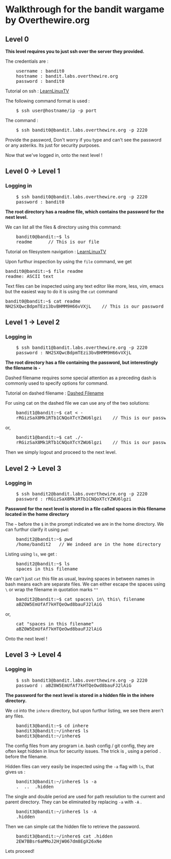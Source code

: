 # Walkthrough for the bandit wargame by Overthewire.org

## Level 0

**This level requires you to just ssh over the server they provided.**

The credentials are :

<pre>
    username : bandit0
    hostname : bandit.labs.overthewire.org
    password : bandit0
</pre>

Tutorial on ssh : [LearnLinuxTV](https://www.youtube.com/watch?v=YS5Zh7KExvE)

The following command format is used :

<pre>
    $ ssh user@hostname/ip -p port
</pre>

The command :

<pre>
    $ ssh bandit0@bandit.labs.overthewire.org -p 2220
</pre>

Provide the password, Don't worry if you type and can't see the password or any asteriks. Its just for security purposes.

Now that we've logged in, onto the next level !

## Level 0 -> Level 1

### Logging in

<pre>
    $ ssh bandit0@bandit.labs.overthewire.org -p 2220
    password : bandit0
</pre>

**The root directory has a readme file, which contains the password for the next level.**

We can list all the files & directory using this command:

<pre>
    bandit0@bandit:~$ ls
    readme      // This is our file
</pre>

Tutorial on filesystem navigation : [LearnLinuxTV](https://www.youtube.com/watch?v=MnY0K-3_Fjk&list=PLT98CRl2KxKHaKA9-4_I38sLzK134p4GJ&index=4)

Upon furthur inspection by using the `file` command, we get

<pre>
bandit0@bandit:~$ file readme
readme: ASCII text
</pre>

Text files can be inspected using any text editor like more, less, vim, emacs but the easiest way to do it is using the `cat` command

<pre>
bandit0@bandit:~$ cat readme
NH2SXQwcBdpmTEzi3bvBHMM9H66vVXjL    // This is our password
</pre>

## Level 1 -> Level 2

### Logging in

<pre>
    $ ssh bandit1@bandit.labs.overthewire.org -p 2220
    password : NH2SXQwcBdpmTEzi3bvBHMM9H66vVXjL
</pre>

**The root directory has a file containing the password, but interestingly the filename is `-`**

Dashed filename requires some special attention as a preceding dash is commonly used to specify options for command.

Tutorial on dashed filename : [Dashed Filename](https://www.webservertalk.com/dashed-filename)

For using cat on the dashed file we can use any of the two solutions:

<pre>
    bandit1@bandit:~$ cat < -
    rRGizSaX8Mk1RTb1CNQoXTcYZWU6lgzi    // This is our password
</pre>

or,

<pre>
    bandit1@bandit:~$ cat ./-
    rRGizSaX8Mk1RTb1CNQoXTcYZWU6lgzi    // This is our password
</pre>

Then we simply logout and proceed to the next level.

## Level 2 -> Level 3

### Logging in

<pre>
    $ ssh bandit2@bandit.labs.overthewire.org -p 2220
    password : rRGizSaX8Mk1RTb1CNQoXTcYZWU6lgzi
</pre>

**Password for the next level is stored in a file called spaces in this filename located in the home directory**

The `~` before the `$` in the prompt indicated we are in the home directory. We can furthur clarify it using `pwd`:

<pre>
    bandit2@bandit:~$ pwd
    /home/bandit2   // We indeed are in the home directory
</pre>

Listing using `ls`, we get :

<pre>
    bandit2@bandit:~$ ls
    spaces in this filename
</pre>

We can't just `cat` this file as usual, leaving spaces in between names in bash means each are separate files. We can either escape the spaces using `\` or wrap the filename in quotation marks `""`

<pre>
    bandit2@bandit:~$ cat spaces\ in\ this\ filename 
    aBZ0W5EmUfAf7kHTQeOwd8bauFJ2lAiG
</pre>

or,

<pre>
    cat "spaces in this filename" 
    aBZ0W5EmUfAf7kHTQeOwd8bauFJ2lAiG
</pre>

Onto the next level !

## Level 3 -> Level 4

### Logging in

<pre>
    $ ssh bandit3@bandit.labs.overthewire.org -p 2220
    password : aBZ0W5EmUfAf7kHTQeOwd8bauFJ2lAiG
</pre>

**The password for the next level is stored in a hidden file in the inhere directory.**

We `cd` into the `inhere` directory, but upon furthur listing, we see there aren't any files.

<pre>
    bandit3@bandit:~$ cd inhere
    bandit3@bandit:~/inhere$ ls
    bandit3@bandit:~/inhere$ 
</pre>

The config files from any program i.e. bash config / git config, they are often kept hidden in linux for security issues. The trick is , using a period `.` before the filename.

Hidden files can very easily be inspected using the `-a` flag with `ls`, that gives us :

<pre>
    bandit3@bandit:~/inhere$ ls -a
    .  ..  .hidden
</pre>

The single and double period are used for path resolution to the current and parent directory. They can be eliminated by replacing `-a` with `-A` .

<pre>
    bandit3@bandit:~/inhere$ ls -A
    .hidden
</pre>

Then we can simple cat the hidden file to retrieve the password.

<pre>
    bandit3@bandit:~/inhere$ cat .hidden
    2EW7BBsr6aMMoJ2HjW067dm8EgX26xNe
</pre>

Lets proceed!
